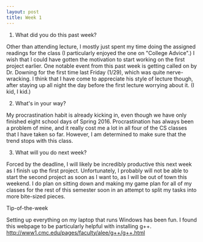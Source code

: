 ```yaml
---
layout: post
title: Week 1
---
```


1. What did you do this past week?

Other than attending lecture, I mostly just spent my time doing the assigned readings for the class (I particularly enjoyed the one on "College Advice".) I wish that I could have gotten the motivation to start working on the first project earlier. One notable event from this past week is getting called on by Dr. Downing for the first time last Friday (1/29), which was quite nerve-wracking. I think that I have come to appreciate his style of lecture though, after staying up all night the day before the first lecture worrying about it. (I kid, I kid.)

2. What's in your way?
 
My procrastination habit is already kicking in, even though we have only finished eight school days of Spring 2016. Procrastination has always been a problem of mine, and it really cost me a lot in all four of the CS classes that I have taken so far. However, I am determined to make sure that the trend stops with this class.

3. What will you do next week?

Forced by the deadline, I will likely be incredibly productive this next week as I finish up the first project. Unfortunately, I probably will not be able to start the second project as soon as I want to, as I will be out of town this weekend. I do plan on sitting down and making my game plan for all of my classes for the rest of this semester soon in an attempt to split my tasks into more bite-sized pieces.

Tip-of-the-week

Setting up everything on my laptop that runs Windows has been fun. I found this webpage to be particularly helpful with installing g++.
http://www1.cmc.edu/pages/faculty/alee/g++/g++.html

